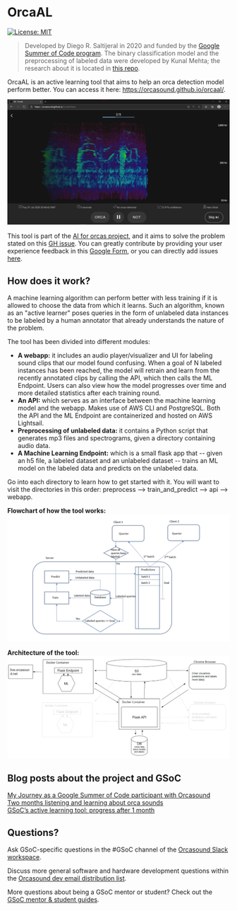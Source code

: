# OrcaAL

[![License: MIT](https://img.shields.io/badge/License-MIT-yellow.svg)](https://github.com/orcasound/orcaal/blob/master/LICENSE)

> Developed by Diego R. Saltijeral in 2020 and funded by the [Google Summer of Code program](https://summerofcode.withgoogle.com/). The binary classification model and the preprocessing of labeled data were developed by Kunal Mehta; the research about it is located in [this repo](https://github.com/orcasound/orcaal-research).

OrcaAL is an active learning tool that aims to help an orca detection model perform better. You can access it here: https://orcasound.github.io/orcaal/.

![orca-spectrogram](api/assets/orca-spectrogram.jpg)

This tool is part of the [AI for orcas project](https://www.orcasound.net/portfolio/ai-for-orcas-open-bioacoustic-data-science/), and it aims to solve the problem stated on this [GH issue](https://github.com/orcasound/orcagsoc/issues/2). You can greatly contribute by providing your user experience feedback in this [Google Form](https://forms.gle/oUar3ziijdaR7UGB6), or you can directly add issues [here](https://github.com/orcasound/orcaal/issues).

## How does it work?

A machine learning algorithm can perform better with less training if it is allowed to choose the data from which it learns. Such an algorithm, known as an "active learner" poses queries in the form of unlabeled data instances to be labeled by a human annotator that already understands the nature of the problem.

The tool has been divided into different modules:

-   **A webapp:** it includes an audio player/visualizer and UI for labeling sound clips that our model found confusing. When a goal of N labeled instances has been reached, the model will retrain and learn from the recently annotated clips by calling the API, which then calls the ML Endpoint. Users can also view how the model progresses over time and more detailed statistics after each training round.
-   **An API:** which serves as an interface between the machine learning model and the webapp. Makes use of AWS CLI and PostgreSQL. Both the API and the ML Endpoint are containerized and hosted on AWS Lightsail.
-   **Preprocessing of unlabeled data:** it contains a Python script that generates mp3 files and spectrograms, given a directory containing audio data.
-   **A Machine Learning Endpoint:** which is a small flask app that -- given an h5 file, a labeled dataset and an unlabeled dataset -- trains an ML model on the labeled data and predicts on the unlabeled data.

Go into each directory to learn how to get started with it. You will want to visit the directories in this order: preprocess --> train_and_predict --> api --> webapp.

**Flowchart of how the tool works:**  
![flowchart](api/assets/flowchart.jpg)

**Architecture of the tool:**
![architecture](api/assets/architecture.png)

## Blog posts about the project and GSoC

[My Journey as a Google Summer of Code participant with Orcasound](http://www.orcasound.net/2020/08/26/my-journey-as-a-google-summer-of-code-participant-with-orcasound/)  
[Two months listening and learning about orca sounds](http://www.orcasound.net/2020/08/02/two-months-as-a-gsoc-participant-with-orcasound/)  
[GSoC’s active learning tool: progress after 1 month](http://www.orcasound.net/2020/07/01/gsocs-active-learning-tool-progress-after-1-month/)

## Questions?

Ask GSoC-specific questions in the #GSoC channel of the [Orcasound Slack workspace](https://join.slack.com/t/orcasound/shared_invite/zt-bd1jk2q9-FjeWr3OzocDBwDgS0g1FdQ).

Discuss more general software and hardware development questions within the [Orcasound dev email distribution list](http://lists.orcasound.net/listinfo.cgi/dev-orcasound.net).

More questions about being a GSoC mentor or student? Check out the [GSoC mentor & student guides](https://google.github.io/gsocguides/).
